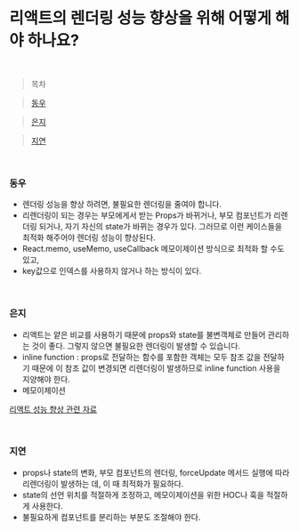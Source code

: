 # 리액트의 렌더링 성능 향상을 위해 어떻게 해야 하나요?

<br />

> 목차

> [동우](#동우)

> [은지](#은지)

> [지연](#지연)

<br />

### 동우

- 렌더링 성능을 향상 하려면, 불필요한 렌더링을 줄여야 합니다.
- 리렌더링이 되는 경우는 부모에게서 받는 Props가 바뀌거나, 부모 컴포넌트가 리렌더링 되거나, 자기 자신의 state가 바뀌는 경우가 있다. 그러므로 이런 케이스들을 최적화 해주어야 렌더링 성능이 향상된다.
- React.memo, useMemo, useCallback 메모이제이션 방식으로 최적화 할 수도 있고,
- key값으로 인덱스를 사용하지 않거나 하는 방식이 있다.

<br />

### 은지

- 리액트는 얕은 비교를 사용하기 때문에 props와 state를 불변객체로 만들어 관리하는 것이 좋다. 그렇지 않으면 불필요한 렌더링이 발생할 수 있습니다.
- inline function : props로 전달하는 함수를 포함한 객체는 모두 참조 값을 전달하기 때문에 이 참조 값이 변경되면 리렌더링이 발생하므로 inline function 사용을 지양해야 한다.
- 메모이제이션

[리액트 성능 향상 관련 자료](https://pks2974.medium.com/react-%EC%9D%98-%EC%84%B1%EB%8A%A5%EC%9D%84-%EC%A1%B0%EA%B8%88-%EC%9D%B4%EB%9D%BC%EB%8F%84-%EC%98%AC%EB%A0%A4%EB%B3%B4%EC%9E%90-performance-optimize-f1a51b8c406c)

<br />

### 지연

- props나 state의 변화, 부모 컴포넌트의 렌더링, forceUpdate 메서드 실행에 따라 리렌더링이 발생하는 데, 이 때 최적화가 필요하다.
- state의 선언 위치를 적절하게 조정하고, 메모이제이션을 위한 HOC나 훅을 적절하게 사용한다.
- 불필요하게 컴포넌트를 분리하는 부분도 조절해야 한다.

<br />
